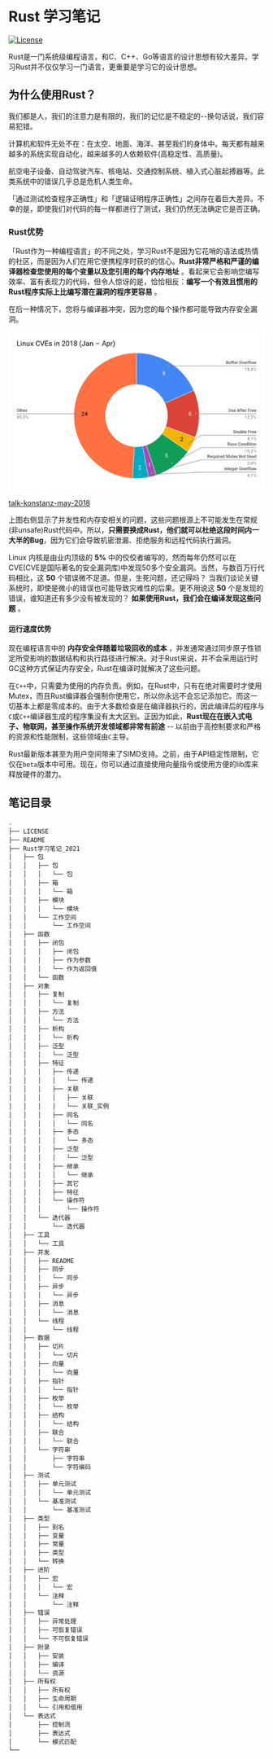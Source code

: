 # Rust 学习笔记

[![License](https://img.shields.io/npm/l/heroicons.svg)](https://github.com/xuesongbj/Rust-Notes/blob/main/LICENSE)


Rust是一门系统级编程语言，和C、C++、Go等语言的设计思想有较大差异。学习Rust并不仅仅学习一门语言，更重要是学习它的设计思想。

## 为什么使用Rust？

我们都是人，我们的注意力是有限的，我们的记忆是不稳定的--换句话说，我们容易犯错。

计算机和软件无处不在：在太空、地面、海洋、甚至我们的身体中。每天都有越来越多的系统实现自动化，越来越多的人依赖软件(高稳定性、高质量)。

航空电子设备、自动驾驶汽车、核电站、交通控制系统、植入式心脏起搏器等。此类系统中的错误几乎总是危机人类生命。

「通过测试检查程序正确性」和「逻辑证明程序正确性」之间存在着巨大差异。不幸的是，即使我们对代码的每一样都进行了测试，我们仍然无法确定它是否正确。

### Rust优势

「Rust作为一种编程语言」的不同之处，学习Rust不是因为它花哨的语法或热情的社区，而是因为人们在用它便携程序时获的的信心。**Rust非常严格和严谨的编译器检查您使用的每个变量以及您引用的每个内存地址** 。看起来它会影响您编写效率、富有表现力的代码，但令人惊讶的是，恰恰相反：**编写一个有效且惯用的Rust程序实际上比编写潜在漏洞的程序更容易** 。

在后一种情况下，您将与编译器冲突，因为您的每个操作都可能导致内存安全漏洞。

![](./linux-cves-in-2018.png)

[talk-konstanz-may-2018](https://phil-opp.github.io/talk-konstanz-may-2018/#14)

上图右侧显示了并发性和内存安相关的问题，这些问题根源上不可能发生在常规(非unsafe)Rust代码中。所以，**只需要换成Rust，他们就可以杜绝这段时间内一大半的Bug**，因为它们会导致机密泄漏、拒绝服务和远程代码执行漏洞。

Linux 内核是由业内顶级的 **5%** 中的佼佼者编写的，然而每年仍然可以在CVE(CVE是国际著名的安全漏洞库)中发现50多个安全漏洞。当然，与数百万行代码相比，这 **50** 个错误微不足道。但是，生死问题，还记得吗？ 当我们谈论关键系统时，即使是微小的错误也可能导致灾难性的后果。更不用说这 **50** 个是发现的错误，谁知道还有多少没有被发现的？ **如果使用Rust，我们会在编译发现这些问题** 。

#### 运行速度优势

现在编程语言中的 **内存安全伴随着垃圾回收的成本** ，并发通常通过同步原子性锁定所受影响的数据结构和执行路径进行解决。对于Rust来说，并不会采用运行时GC这种方式保证内存安全，Rust在编译时就解决了这些问题。

在`C++`中，只需要为使用的内存负责。例如，在Rust中，只有在绝对需要时才使用Mutex，而且Rust编译器会强制你使用它，所以你永远不会忘记添加它。而这一切基本上都是零成本的。由于大多数检查是在编译器执行的，因此编译后的程序与`C`或`C++`编译器生成的程序集没有太大区别。正因为如此，**Rust现在在嵌入式电子、物联网，甚至操作系统开发领域都非常有前途** -- 以前由于高控制要求和严格的资源和性能限制，这些领域由`C`主导。

Rust最新版本甚至为用户空间带来了SIMD支持。之前，由于API稳定性限制，它仅在`beta`版本中可用。现在，你可以通过直接使用向量指令或使用方便的lib库来释放硬件的潜力。

## 笔记目录

```bash
.
├── LICENSE
├── README
├── Rust学习笔记_2021
│   ├── 包
│   │   ├── 包
│   │   │   └── 包
│   │   ├── 箱
│   │   │   └── 箱
│   │   ├── 模块
│   │   │   └── 模块
│   │   └── 工作空间
│   │       └── 工作空间
│   ├── 函数
│   │   ├── 闭包
│   │   │   ├── 闭包
│   │   │   ├── 作为参数
│   │   │   └── 作为返回值
│   │   └── 函数
│   ├── 对象
│   │   ├── 复制
│   │   │   └── 复制
│   │   ├── 方法
│   │   │   └── 方法
│   │   ├── 析构
│   │   │   └── 析构
│   │   ├── 泛型
│   │   │   └── 泛型
│   │   ├── 特征
│   │   │   ├── 传递
│   │   │   │   └── 传递
│   │   │   ├── 关联
│   │   │   │   ├── 关联
│   │   │   │   └── 关联_实例
│   │   │   ├── 同名
│   │   │   │   └── 同名
│   │   │   ├── 多态
│   │   │   │   └── 多态
│   │   │   ├── 泛型
│   │   │   │   └── 泛型
│   │   │   ├── 继承
│   │   │   │   └── 继承
│   │   │   ├── 其它
│   │   │   ├── 特征
│   │   │   └── 操作符
│   │   │       └── 操作符
│   │   └── 迭代器
│   │       └── 迭代器
│   ├── 工具
│   │   └── 工具
│   ├── 并发
│   │   ├── README
│   │   ├── 同步
│   │   │   └── 同步
│   │   ├── 异步
│   │   │   └── 异步
│   │   ├── 消息
│   │   │   └── 消息
│   │   └── 线程
│   │       └── 线程
│   ├── 数据
│   │   ├── 切片
│   │   │   └── 切片
│   │   ├── 向量
│   │   │   └── 向量
│   │   ├── 指针
│   │   │   └── 指针
│   │   ├── 枚举
│   │   │   └── 枚举
│   │   ├── 结构
│   │   │   └── 结构
│   │   ├── 联合
│   │   │   └── 联合
│   │   └── 字符串
│   │       ├── 字符串
│   │       └── 字符编码
│   ├── 测试
│   │   ├── 单元测试
│   │   │   └── 单元测试
│   │   └── 基准测试
│   │       └── 基准测试
│   ├── 类型
│   │   ├── 别名
│   │   ├── 变量
│   │   ├── 常量
│   │   ├── 类型
│   │   └── 转换
│   ├── 进阶
│   │   ├── 宏
│   │   │   └── 宏
│   │   └── 注释
│   │       └── 注释
│   ├── 错误
│   │   ├── 异常处理
│   │   ├── 可恢复错误
│   │   └── 不可恢复错误
│   ├── 附录
│   │   ├── 安装
│   │   ├── 编译
│   │   └── 资源
│   ├── 所有权
│   │   ├── 所有权
│   │   ├── 生命周期
│   │   └── 引用和借用
│   └── 表达式
│       ├── 控制流
│       ├── 表达式
│       └── 模式匹配
└──
```
